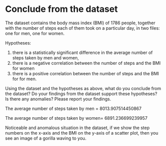 # Conclude from the dataset

The dataset contains the body mass index (BMI) of 1786 people, together with the number of steps each of them took on a particular day, in two files: one for men, one for women.

Hypotheses:
1. there is a statistically significant difference in the average number of steps taken by men and women,
2. there is a negative correlation between the number of steps and the BMI for women
3. there is a positive correlation between the number of steps and the BMI for for men.

Using the dataset and the hypotheses as above, what do you conclude from the dataset? Do your findings from the dataset support these hypotheses? Is there any anomalies? Please report your findings.



The average number of steps taken by men = 8013.907514450867

The average number of steps taken by women= 6891.236699239957

Noticeable and anomalous situation in the dataset, if we show the step numbers on the x-axis and the BMI on the y-axis of a scatter plot, then you see an image of a gorilla waving to you.

